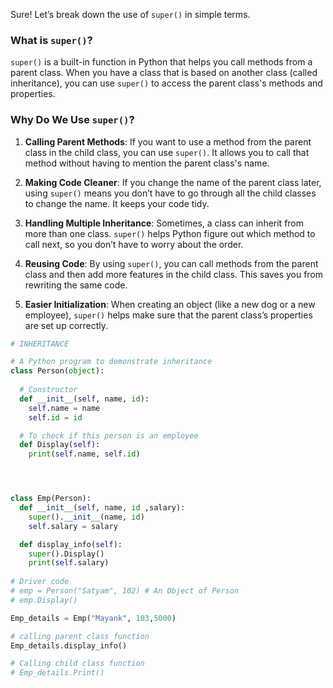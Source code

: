 Sure! Let’s break down the use of `super()` in simple terms.

### What is `super()`?

`super()` is a built-in function in Python that helps you call methods from a parent class. When you have a class that is based on another class (called inheritance), you can use `super()` to access the parent class's methods and properties.

### Why Do We Use `super()`?

1. **Calling Parent Methods**: If you want to use a method from the parent class in the child class, you can use `super()`. It allows you to call that method without having to mention the parent class's name.

2. **Making Code Cleaner**: If you change the name of the parent class later, using `super()` means you don’t have to go through all the child classes to change the name. It keeps your code tidy.

3. **Handling Multiple Inheritance**: Sometimes, a class can inherit from more than one class. `super()` helps Python figure out which method to call next, so you don’t have to worry about the order.

4. **Reusing Code**: By using `super()`, you can call methods from the parent class and then add more features in the child class. This saves you from rewriting the same code.

5. **Easier Initialization**: When creating an object (like a new dog or a new employee), `super()` helps make sure that the parent class’s properties are set up correctly.
```python
# INHERITANCE 

# A Python program to demonstrate inheritance
class Person(object):
  
  # Constructor
  def __init__(self, name, id):
    self.name = name
    self.id = id

  # To check if this person is an employee
  def Display(self):
    print(self.name, self.id)




class Emp(Person):
  def __init__(self, name, id ,salary):
    super().__init__(name, id)
    self.salary = salary

  def display_info(self):
    super().Display()
    print(self.salary)
    
# Driver code
# emp = Person("Satyam", 102) # An Object of Person
# emp.Display()

Emp_details = Emp("Mayank", 103,5000)

# calling parent class function
Emp_details.display_info()

# Calling child class function
# Emp_details.Print()
```
